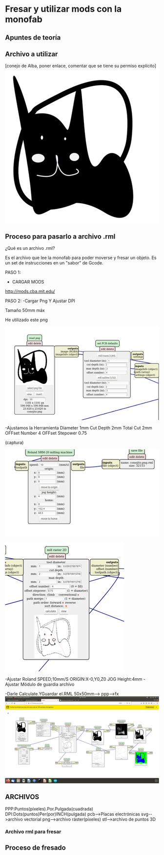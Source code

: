 # Fresar y utilizar mods con la monofab

## Apuntes de teoría

## Archivo a utilizar

[conejo de Alba, poner enlace, comentar que se tiene su permiso explícito]
![](https://github.com/chenbangwei/SOLDADURA-Y-DISENO/blob/main/conejito.png)

## Proceso para pasarlo a archivo .rml

¿Qué es un archivo .rml?

Es el archivo que lee la monofab para poder moverse y fresar un objeto. Es un set de instrucciones en un "sabor" de Gcode. 

PASO 1:
- CARGAR MODS

http://mods.cba.mit.edu/

PASO 2:
-Cargar Png Y Ajustar DPI

Tamaño 50mm máx

He utilizado este png 

![](https://github.com/chenbangwei/SOLDADURA-Y-DISENO/blob/main/Captura%20de%20pantalla%20de%202021-04-22%2013-05-47.png)

-Ajustamos la Herramienta
  Diameter 1mm
  Cut Depth 2mm
  Total Cut 2mm
  OFFset Number 4
  OFFset Stepower 0.75
  
  (captura)
  
  ![](https://github.com/chenbangwei/SOLDADURA-Y-DISENO/blob/main/Captura%20de%20pantalla%20de%202021-04-22%2013-05-33.png)
  
  ![](https://github.com/chenbangwei/SOLDADURA-Y-DISENO/blob/main/Captura%20de%20pantalla%20de%202021-04-22%2013-05-19.png)
  
-Ajustar Roland
  SPEED;10mm/S
  ORIGIN:X-0,Y0,Z0
  JOG Height:4mm
-Ajustar Módulo de guardia archivo

-Darle Calculate.YGuardar el.RML
50x50mm-->   ppp-->fx
![](https://github.com/chenbangwei/SOLDADURA-Y-DISENO/blob/main/Captura%20de%20pantalla%20de%202021-04-22%2013-15-00.png)

## ARCHIVOS
PPP:Puntos(píxeles).Por.Pulgada(cuadrada)
DPI:Dots(puntos)Per(por)INCH(pulgada)
pcb-->Placas electrónicas
svg-->archivo vectorial
png-->archivo ráster(pixeles)
stl-->archivo de puntos 3D



### Archivo rml para fresar

## Proceso de fresado

